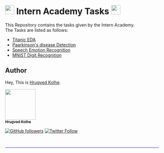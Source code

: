 # <img src="https://media.giphy.com/media/iY8CRBdQXODJSCERIr/giphy.gif" width="30px"> Intern Academy Tasks <img src="https://media.giphy.com/media/iY8CRBdQXODJSCERIr/giphy.gif" width="30px">

This Repository contains the tasks given by the Intern Academy. </br>
The Tasks are listed as follows:
- [Titanic EDA]()
- [Paarkinson's disease Detection]()
- [Speech Emotion Recognition]()
- [MNIST Digit Recognition]()


## **Author**

Hey, This is [Hrugved Kolhe](https://hrugved06.github.io/Portfolio-Hrugved-Kolhe/).

<a href="https://github.com/hrugved06"><img src="https://avatars.githubusercontent.com/u/59966943?s=400&u=445f4a7598547c0ecdeb22a265dd1a3dad9e297d&v=4" width="100px;" alt=""/><br /><sub><b> Hrugved Kolhe</b></sub></a>
</br>

[![GitHub followers](https://img.shields.io/github/followers/hrugved06.svg?label=Follow%20@hrugved06&style=social)](https://github.com/hrugved06)  [![Twitter Follow](https://img.shields.io/twitter/follow/HrugVed_?style=social)](https://twitter.com/HrugVed_)

</br>
<hr style="height:2px;#8080ffborder-width:0;border-radius: 5px;color:gray;background-color:#8080ff">
</br>